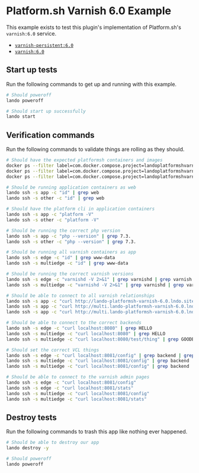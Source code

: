Platform.sh Varnish 6.0 Example
===============================

This example exists to test this plugin's implementation of Platform.sh's `varnish:6.0` service.

* [`varnish-persistent:6.0`](https://docs.platform.sh/configuration/services/varnish.html)
* [`varnish:6.0`](https://docs.platform.sh/configuration/services/varnish.html)

Start up tests
--------------

Run the following commands to get up and running with this example.

```bash
# Should poweroff
lando poweroff

# Should start up successfully
lando start
```

Verification commands
---------------------

Run the following commands to validate things are rolling as they should.

```bash
# Should have the expected platformsh containers and images
docker ps --filter label=com.docker.compose.project=landoplatformshvarnish60 | grep docker.registry.platform.sh/php-7.3 | grep landoplatformshvarnish60_app_1
docker ps --filter label=com.docker.compose.project=landoplatformshvarnish60 | grep docker.registry.platform.sh/varnish-6.0 | grep landoplatformshvarnish60_edge_1
docker ps --filter label=com.docker.compose.project=landoplatformshvarnish60 | grep docker.registry.platform.sh/varnish-6.0 | grep landoplatformshvarnish60_multiedge_1

# Should be running application containers as web
lando ssh -s app -c "id" | grep web
lando ssh -s other -c "id" | grep web

# Should have the platform cli in application containers
lando ssh -s app -c "platform -V"
lando ssh -s other -c "platform -V"

# Should be running the correct php version
lando ssh -s app -c "php --version" | grep 7.3.
lando ssh -s other -c "php --version" | grep 7.3.

# Should be running all varnish containers as app
lando ssh -s edge -c "id" | grep www-data
lando ssh -s multiedge -c "id" | grep www-data

# Should be running the correct varnish versions
lando ssh -s edge -c "varnishd -V 2>&1" | grep varnishd | grep varnish | grep "6.0."
lando ssh -s multiedge -c "varnishd -V 2>&1" | grep varnishd | grep varnish | grep "6.0."

# Should be able to connect to all varnish relationships
lando ssh -s app -c "curl http://lando-platformsh-varnish-6.0.lndo.site/" | grep HELLO
lando ssh -s app -c "curl http://multi.lando-platformsh-varnish-6.0.lndo.site/" | grep HELLO
lando ssh -s app -c "curl http://multi.lando-platformsh-varnish-6.0.lndo.site/other" | grep HELLO

# Should be able to connect to the correct backends
lando ssh -s edge -c "curl localhost:8080" | grep HELLO
lando ssh -s multiedge -c "curl localhost:8080" | grep HELLO
lando ssh -s multiedge -c "curl localhost:8080/test/thing" | grep GOODBYE

# Should set the correct VCL things
lando ssh -s edge -c "curl localhost:8081/config" | grep backend | grep main_1
lando ssh -s multiedge -c "curl localhost:8081/config" | grep backend | grep everything_1
lando ssh -s multiedge -c "curl localhost:8081/config" | grep backend | grep other_1

# Should be able to connect to the varnish admin pages
lando ssh -s edge -c "curl localhost:8081/config"
lando ssh -s edge -c "curl localhost:8081/stats"
lando ssh -s multiedge -c "curl localhost:8081/config"
lando ssh -s multiedge -c "curl localhost:8081/stats"
```

Destroy tests
-------------

Run the following commands to trash this app like nothing ever happened.

```bash
# Should be able to destroy our app
lando destroy -y

# Should poweroff
lando poweroff
```
